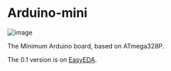 # Arduino-mini
![image](https://github.com/anxndsgn/Arduino-mini/assets/60823033/49ece5ce-39c5-43fd-bb3d-5c45f1c55294)

The Minimum Arduino board, based on ATmega328P.

The 0.1 version is on [EasyEDA](https://oshwhub.com/camcyano/arduinomini).

